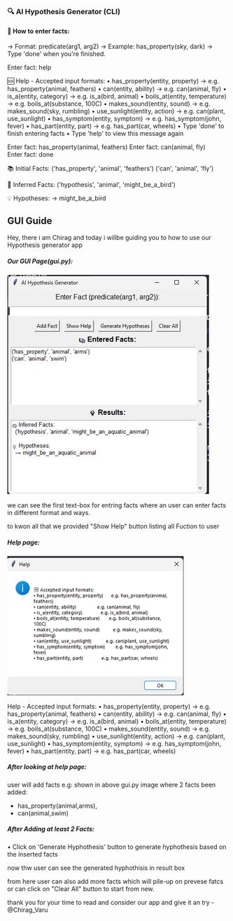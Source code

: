 ### 🔍 AI Hypothesis Generator (CLI)

#### 💬 How to enter facts:
  → Format: predicate(arg1, arg2)
  → Example: has_property(sky, dark)
  → Type 'done' when you're finished.

Enter fact: help

🆘 Help - Accepted input formats:
   • has_property(entity, property)      → e.g. has_property(animal, feathers)
   • can(entity, ability)                → e.g. can(animal, fly)
   • is_a(entity, category)              → e.g. is_a(bird, animal)
   • boils_at(entity, temperature)       → e.g. boils_at(substance, 100C)
   • makes_sound(entity, sound)          → e.g. makes_sound(sky, rumbling)
   • use_sunlight(entity, action)        → e.g. can(plant, use_sunlight)
   • has_symptom(entity, symptom)        → e.g. has_symptom(john, fever)
   • has_part(entity, part)              → e.g. has_part(car, wheels)
   • Type 'done' to finish entering facts
   • Type 'help' to view this message again

Enter fact: has_property(animal, feathers)
Enter fact: can(animal, fly)                  
Enter fact: done                

📚 Initial Facts:
  ('has_property', 'animal', 'feathers')
  ('can', 'animal', 'fly')

🧠 Inferred Facts:
  ('hypothesis', 'animal', 'might_be_a_bird')

💡 Hypotheses:
  → might_be_a_bird


## GUI Guide

Hey, there i am Chirag and today i willbe guiding you to how to use our Hypothesis generator app

##### Our GUI Page(gui.py):
![alt text](image.png)

we can see the first text-box for entring facts where an user can enter facts in different format and ways.

to kwon all that we provided "Show Help" button listing all Fuction to user

##### Help page:
![alt text](image-1.png)

Help - Accepted input formats:
   • has_property(entity, property)      → e.g. has_property(animal, feathers)
   • can(entity, ability)                → e.g. can(animal, fly)
   • is_a(entity, category)              → e.g. is_a(bird, animal)
   • boils_at(entity, temperature)       → e.g. boils_at(substance, 100C)
   • makes_sound(entity, sound)          → e.g. makes_sound(sky, rumbling)
   • use_sunlight(entity, action)        → e.g. can(plant, use_sunlight)
   • has_symptom(entity, symptom)        → e.g. has_symptom(john, fever)
   • has_part(entity, part)              → e.g. has_part(car, wheels)

##### After looking at help page:
user will add facts e.g: shown in above gui.py image where 2 facts been added:
- has_property(animal,arms),
- can(animal,swim)

##### After Adding at least 2 Facts:
   • Click on 'Generate Hyphothesis' button to generate hyphothesis based on the inserted facts
   
now thw user can see the generated hyphothisis in result box 

from here user can also add more facts which will pile-up on prevese fatcs or can click on "Clear All" button to start from new.

thank you for your time to read and consider our app and give it an try   -@Chirag_Varu